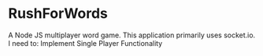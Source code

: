 # RushForWords
A Node JS multiplayer word game.
This application primarily uses socket.io.
I need to:
  Implement Single Player Functionality
